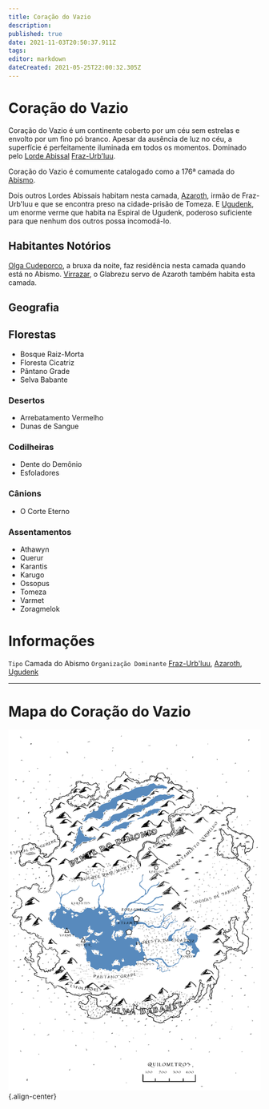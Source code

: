 ```yaml
---
title: Coração do Vazio
description: 
published: true
date: 2021-11-03T20:50:37.911Z
tags: 
editor: markdown
dateCreated: 2021-05-25T22:00:32.305Z
---
```


# Coração do Vazio
Coração do Vazio é um continente coberto por um céu sem estrelas e envolto por um fino pó branco. Apesar da ausência de luz no céu, a superfície é perfeitamente iluminada em todos os momentos. Dominado pelo [Lorde Abissal](rankings-e-titulos/magico/lorde-abissal) [Fraz-Urb'luu](/individuos/fraz-urbluu).

Coração do Vazio é comumente catalogado como a 176ª camada do [Abismo](/lugares/abismo).

Dois outros Lordes Abissais habitam nesta camada, [Azaroth](/individuos/azaroth), irmão de Fraz-Urb'luu e que se encontra preso na cidade-prisão de Tomeza. E [Ugudenk](/individuos/ugudenk), um enorme verme que habita na Espiral de Ugudenk, poderoso suficiente para que nenhum dos outros possa incomodá-lo.

## Habitantes Notórios
[Olga Cudeporco](/individuos/titia-olga-cudeporco), a bruxa da noite, faz residência nesta camada quando está no Abismo. [Virrazar](/individuos/virrazar), o Glabrezu servo de Azaroth também habita esta camada.

## Geografia

## Florestas
- Bosque Raiz-Morta
- Floresta Cicatriz
- Pântano Grade
- Selva Babante
 
### Desertos
- Arrebatamento Vermelho
- Dunas de Sangue

### Codilheiras
- Dente do Demônio
- Esfoladores

### Cânions
- O Corte Eterno

### Assentamentos
- Athawyn
- Querur
- Karantis
- Karugo
- Ossopus
- Tomeza
- Varmet
- Zoragmelok

# Informações
`Tipo` Camada do Abismo
`Organização Dominante` [Fraz-Urb'luu](/individuos/fraz-urbluu), [Azaroth](/individuos/azaroth), [Ugudenk](/individuos/ugudenk)


---
# Mapa do Coração do Vazio
![coração_do_vazio.jpg](/uploads/mapas/coração_do_vazio.jpg){.align-center}